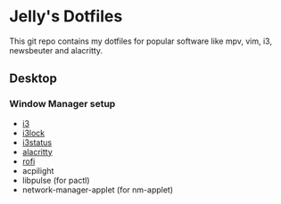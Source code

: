 # Jelly's Dotfiles
This git repo contains my dotfiles for popular software like mpv, vim, i3, newsbeuter and alacritty.

## Desktop

### Window Manager setup

* [i3](https://github.com/alacritty/alacritty/)
* [i3lock](https://github.com/i3/i3lock)
* [i3status](https://github.com/i3/i3status)
* [alacritty](https://github.com/alacritty/alacritty/)
* [rofi](https://github.com/davatorium/rofi)
* acpilight
* libpulse (for pactl)
* network-manager-applet (for nm-applet)
